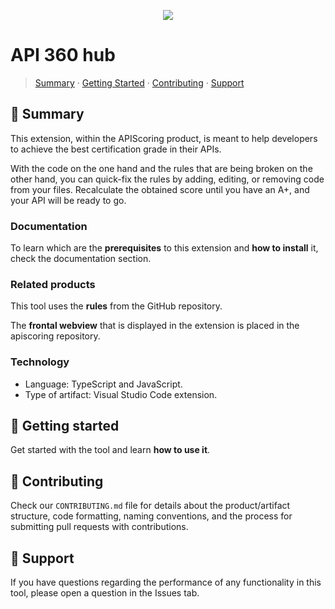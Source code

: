 <!--
SPDX-FileCopyrightText: 2023 Industria de Diseño Textil S.A. INDITEX

SPDX-License-Identifier: Apache-2.0
-->

<p align="center">
 <img src="code/resources/logo.png" />
</p>

# API 360 hub

> [Summary](#summary) · [Getting Started](#getting-started) · [Contributing](#contributing) · [Support](#support)

## 📜 Summary

This extension, within the APIScoring product, is meant to help developers to achieve the best certification grade in their APIs.

With the code on the one hand and the rules that are being broken on the other hand, you can quick-fix the rules by adding, editing, or removing code from your files. Recalculate the obtained score until you have an A+, and your API will be ready to go. 

### Documentation

To learn which are the **prerequisites** to this extension and **how to install** it, check the documentation section.


### Related products

This tool uses the **rules** from the GitHub repository.

The **frontal webview** that is displayed in the extension is placed in the apiscoring repository.

### Technology

 - Language: TypeScript and JavaScript.
 - Type of artifact: Visual Studio Code extension.

## 🚀 Getting started

Get started with the tool and learn **how to use it**. 

## 🤝 Contributing

Check our `CONTRIBUTING.md` file for details about the product/artifact structure, code formatting, naming conventions, and the process for submitting pull requests with contributions.

## 🧰 Support

If you have questions regarding the performance of any functionality in this tool, please open a question in the Issues tab.
